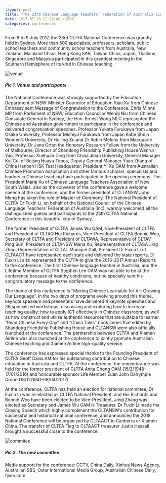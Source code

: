 ```yaml
---
layout: post
title: "The 23rd Chinese Language Teachers’ Federation of Australia (Inc) National Conference was successfully held in Sydney on 8 & 9 July 2017"
date: 2017-07-20 21:28:00 +1000
categories: conferences
---
```


From 8 to 9 July 2017, the 23rd CLTFA National Conference was grandly held in Sydney. More than 500 specialists, professors, scholars, public school teachers and community school teachers from Australia, New Zealand, Mainland China, Hong Kong SAR, Taiwan China, Japan, Thailand, Singapore and Malaysia participated in this grandest meeting in the Southern Hemisphere of its kind in Chinese teaching.

![venue](https://hrwuqg-ch3301.files.1drv.com/y4mz3xy9PL_b4rpMIjPYDVBCF7TJCc3FZR06ROirv8ojIERTaE5FsJDggr0X7FFBpYVHbBToI3vntqfBfiTwuEywoq67TPtwFozRU7IjWcgSjOhpXhjNp4l5eIJNk0GKU4fXxVB1mzgoYHUNSkdKHxNDe-zs5dMR9hdx-fnZGnqTo_sRUWsKQthMO1r59BlUdbSHD_M2VCj5_csVozDwCCgOg?width=1024&height=515&cropmode=none)
##### Pic 1. Venue and participants

The National Conference was strongly supported by the Education Department of NSW. Minister Councilor of Education Xiao Xu from Chinese Embassy sent Message of Congratulation to the Conference. Chris Minns MP from Parliament of NSW, Education Councilor Wenqi Niu from Chinese Consulate General in Sydney, the Hon. Ernest Wong MLC represented the Chinese and Australian government to participate in the conference and delivered congratulation speeches. Professor Yukata Furukawa from Japan Osaka University, Professor Michiyo Furukawa from Japan Kobe Shoin Women’s University, Dr Huiling Xu and Dr Robin Melony from Macquarie University, Dr Jane Orton the Honorary Research Fellow from the University of Melbourne, Director of Shandong Friendship Publishing House Wenrui Yao, Professor Xuehuan Ding from China Jinan University, General Manager Kai Cui of Beijing Huayu Times, Deputy General Manager Yuan Zhang of China Hanban HSK Test Headquarter, President Yi Xu OAM from Australian Chinese Promotion Association and other famous scholars, specialists and leaders in Chinese teaching have participated in the opening ceremony. The President Maria Xu of Chinese Language Teachers Association of New South Wales, also as the convener of the conference gave a welcome speech at the conference, and the former president of CLTANSW John Meng has taken the role of Master of Ceremony. The National President of CLTFA Dr Fuxin Li, on behalf of the National Council of the Chinese Language Teachers’ Federation of Australia (Inc), warmly welcomed all the distinguished guests and participants to the 23th CLTFA National Conference in this beautiful city of Sydney.

The former President of CLTFA James Wu OAM, Vice-President of CLTFA and President of CLTAQ Hui Richards, Vice-President of CLTFA Bonnie Woo, Secretary of CLTFA and President of CLTAWA, Representative of CLTAV Ping Sun, President of CLTANSW Maria Xu, Representative of CLTASA Jing Zhou, Representative of CLTAT Monique Gall, President Dr Fuxin Li of CLTAACT have represented each state and delivered the state reports. Dr Fuxin Li also represented the CLTFA to give the 2016-2017 Annual Reports to the conference. The first Chinese language teacher in Australia, and the Lifetime Member of CLTFA Stephen Lee OAM was not able to be at the conference because of healthy conditions, but he specially sent his congratulatory message to the conference.

The theme of this conference is “Making Chinese Learnable for All: Growing Our Language”. In the two days of programs evolving around this theme, keynote speakers and presenters have delivered 4 keynote speeches and 36 specialized workshops, discussing and exploring how to increase teaching quality; how to apply ICT effectively in Chinese classroom; as well as how construct and utilize authentic resources that are suitable to learner. “Read Chinese Every Day” and “China Tales” book series that edited by Shandong Friendship Publishing House and CLTANSW were also officially launched at the conference. The partnership between CLTFA and Xiamen Airline was also launched at the conference to jointly promote Australian Chinese teaching and Xiamen Airline high-quality service.

The conference has expressed special thanks to the Founding President of CLTFA Geoff Davis AM for his outstanding contribution to Chinese education in Australia and CLTFA. At the conference, the remembrance was held for the former president of CLTFA Anita Chong OAM (15/2/1948-17/01/2016) and honourable sponsor Life Member Euan John Dalrymple Crone (18/12/1941-08/04/2017).

At the conference, CLTFA has held an election for national committee, Dr Fuxin Li was re-elected as CLTFA National President, and Hui Richards and Bonnie Woo have been elected to be Vice-President, Jieqi Zhang was elected as Secretary and James Wu OAM is Treasurer. Dr Fuxin Li made the Closing Speech which highly compliment the CLTANSW’s contribution for successful and historical national conference, and announced the 2018 National Conference will be organized by CLTAACT in Canberra or Xiamen China. The transfer of CLTFA Flag to CLTAACT treasurer Justin Hassall brought a successful close to the conference.

![commitee](https://hryvcg-ch3301.files.1drv.com/y4m5tEXky1QxBBeAneM_VOmmpSbbSLen35mDbjMkQ7_AINl99pt4ZZI94vMt_K-i3VcmFueP6zEycSFuA0TmY02kX9wU1wBSVwroGA9cI2DYSnZjVz7w-B9xAM5p7PyPTxDYwH7Zvmlm6r4upRpxBj4F5h4SPzfxXsTF9yAvlbtOpCRgnExbXsV59S2bAYGSM4k_yhdJuduIHzMcWxv_3q6Zw?width=1024&height=768&cropmode=none)
##### Pic 2. The new committee

Media support for the conference: CCTV, China Daily, Xinhua News Agency, Australian SBS, Ostar International Media Group, Australian Chinese Daily, fjsen.com
